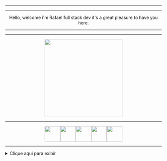 ------------


------------
  
<p align="center">
Hello, welcome i'm Rafael full stack dev it's a great pleasure to have you here. 
</p>

------------


------------
<p align="center">
<img src="https://user-images.githubusercontent.com/107640792/175847002-03905537-7fe8-4f59-8985-f261fbea83e0.jpg" width="250" height="250">
</p>



------------
<p align="center">
<img src="https://user-images.githubusercontent.com/107640792/175851149-6de2b516-971e-482b-a57b-0bfdedc0efd4.png" width="50" height="50"><img src="https://user-images.githubusercontent.com/107640792/175853352-671c86d7-d7b8-4db5-a3bd-eb206eda425c.png" width="50" height="50"><img src="https://user-images.githubusercontent.com/107640792/175851136-0caf357f-15f4-459a-b25d-c52f36de4ee3.png" width="50" height="50"><img src="https://user-images.githubusercontent.com/107640792/175851143-ea8b60af-af7f-4217-acdc-0d2b9c85d3d7.png" width="50" height="50"><img src="https://user-images.githubusercontent.com/107640792/176557185-516bc9ea-5abb-4cd2-b3a7-fee746ba297e.png" width="50" height="50">

</p>	

------------


<details>
<summary>Clique aqui para exibir</summary>
Ola aqui estão alguns exemplos de projetos
</details>
